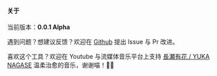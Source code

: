 #### 关于

当前版本：**0.0.1 Alpha**

遇到问题？想建议反馈？欢迎在 [Github](https://github.com/Antonoko/Windrecorder) 提出 Issue 与 Pr 改进。


喜欢这个工具？欢迎在 Youtube 与流媒体音乐平台上支持 [長瀬有花 / YUKA NAGASE](https://www.youtube.com/channel/UCf-PcSHzYAtfcoiBr5C9DZA) 温柔治愈的音乐，谢谢喵！🥰🧡